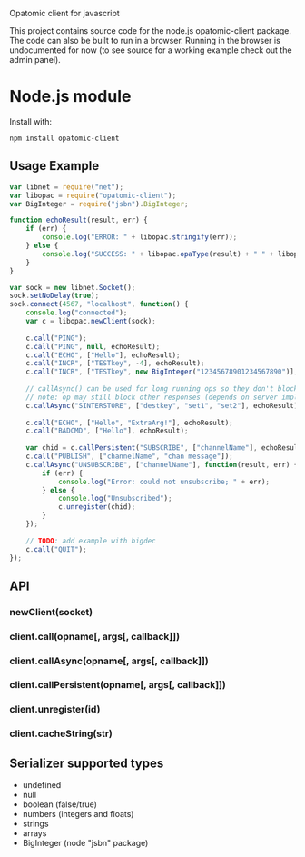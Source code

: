 Opatomic client for javascript

This project contains source code for the node.js opatomic-client package.
The code can also be built to run in a browser. Running in the browser is 
undocumented for now (to see source for a working example check out the 
admin panel).

# Node.js module

Install with:

    npm install opatomic-client

## Usage Example

```js
var libnet = require("net");
var libopac = require("opatomic-client");
var BigInteger = require("jsbn").BigInteger;

function echoResult(result, err) {
	if (err) {
		console.log("ERROR: " + libopac.stringify(err));
	} else {
		console.log("SUCCESS: " + libopac.opaType(result) + " " + libopac.stringify(result));
	}
}

var sock = new libnet.Socket();
sock.setNoDelay(true);
sock.connect(4567, "localhost", function() {
	console.log("connected");
	var c = libopac.newClient(sock);
	
	c.call("PING");
	c.call("PING", null, echoResult);
	c.call("ECHO", ["Hello"], echoResult);
	c.call("INCR", ["TESTkey", -4], echoResult);
	c.call("INCR", ["TESTkey", new BigInteger("12345678901234567890")], echoResult);
	
	// callAsync() can be used for long running ops so they don't block responses
	// note: op may still block other responses (depends on server implementation)
	c.callAsync("SINTERSTORE", ["destkey", "set1", "set2"], echoResult);
	
	c.call("ECHO", ["Hello", "ExtraArg!"], echoResult);
	c.call("BADCMD", ["Hello"], echoResult);
	
	var chid = c.callPersistent("SUBSCRIBE", ["channelName"], echoResult);
	c.call("PUBLISH", ["channelName", "chan message"]);
	c.callAsync("UNSUBSCRIBE", ["channelName"], function(result, err) {
		if (err) {
			console.log("Error: could not unsubscribe; " + err);
		} else {
			console.log("Unsubscribed");
			c.unregister(chid);
		}
	});
	
	// TODO: add example with bigdec
	c.call("QUIT");
});

```


## API

### newClient(socket)

### client.call(opname[, args[, callback]])

### client.callAsync(opname[, args[, callback]])

### client.callPersistent(opname[, args[, callback]])

### client.unregister(id)

### client.cacheString(str)


## Serializer supported types
 - undefined
 - null
 - boolean (false/true)
 - numbers (integers and floats)
 - strings
 - arrays
 - BigInteger (node "jsbn" package)

